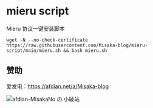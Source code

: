 # mieru script

Mieru 协议一键安装脚本

```shell
wget -N --no-check-certificate https://raw.githubusercontent.com/Misaka-blog/mieru-script/main/mieru.sh && bash mieru.sh
```

## 赞助

爱发电：https://afdian.net/a/Misaka-blog

![afdian-MisakaNo の 小破站](https://user-images.githubusercontent.com/122191366/211533469-351009fb-9ae8-4601-992a-abbf54665b68.jpg)